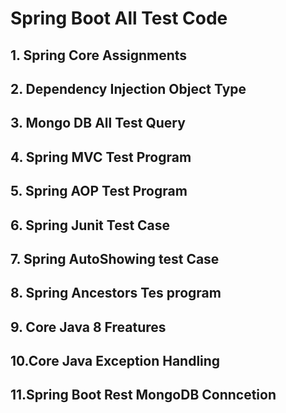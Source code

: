 # Spring Boot All Test Code

## 1. Spring Core Assignments
## 2. Dependency Injection Object Type
## 3. Mongo DB All Test Query
## 4. Spring MVC Test Program
## 5. Spring AOP Test Program
## 6. Spring Junit Test Case
## 7. Spring AutoShowing test Case
## 8. Spring Ancestors Tes program
## 9. Core Java 8 Freatures 
## 10.Core Java Exception Handling 
## 11.Spring Boot Rest MongoDB Conncetion

